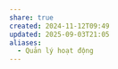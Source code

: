 ```yaml
---
share: true
created: 2024-11-12T09:49
updated: 2025-09-03T21:05
aliases:
  - Quản lý hoạt động
---
```

